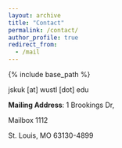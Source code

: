 ```yaml
---
layout: archive
title: "Contact"
permalink: /contact/
author_profile: true
redirect_from:
  - /mail
---
```


<!-- Global site tag (gtag.js) - Google Analytics -->
<script async src="https://www.googletagmanager.com/gtag/js?id=UA-123521501-1"></script>
<script>
  window.dataLayer = window.dataLayer || [];
  function gtag(){dataLayer.push(arguments);}
  gtag('js', new Date());

  gtag('config', 'UA-123521501-1');
</script>

{% include base_path %}

jskuk [at] wustl [dot] edu

**Mailing Address**:
1 Brookings Dr,

Mailbox 1112

St. Louis, MO 63130-4899
